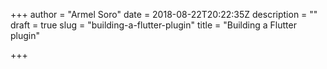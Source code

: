 +++
author = "Armel Soro"
date = 2018-08-22T20:22:35Z
description = ""
draft = true
slug = "building-a-flutter-plugin"
title = "Building a Flutter plugin"

+++




